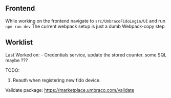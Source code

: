﻿

## Frontend

While working on the frontend navigate to ``src/UmbracoFidoLogin/UI`` and run ``npm run dev``
The current webpack setup is just a dumb Webpack-copy step

## Worklist

Last Worked on:
    - Credentials service, update the stored counter. some SQL maybe ???


TODO:

1. Reauth when registering new fido device.

    
Validate package:
https://marketplace.umbraco.com/validate
